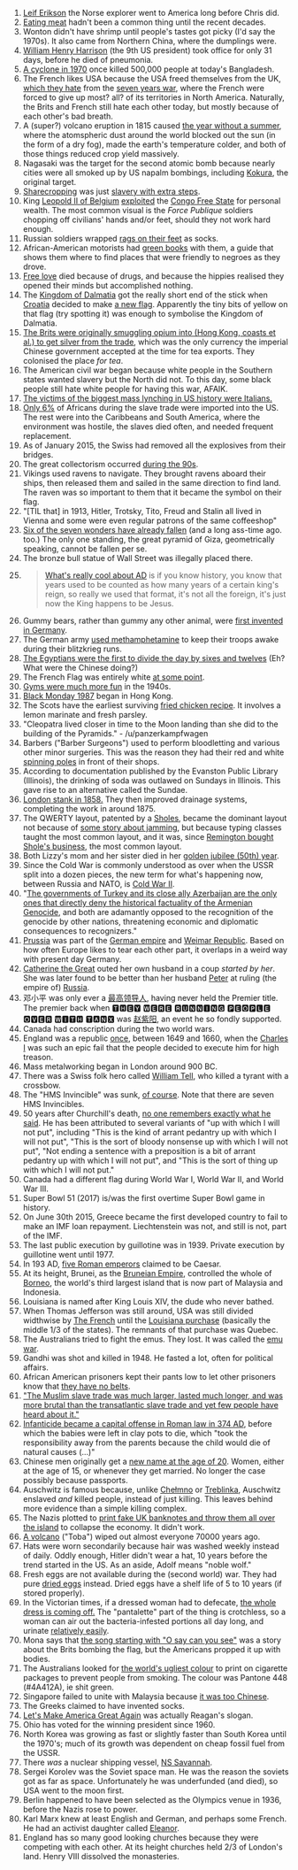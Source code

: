 1. [Leif Erikson](https://en.wikipedia.org/wiki/Leif_Erikson) the Norse explorer went to America long before Chris did.
1. [Eating meat](https://www.youtube.com/watch?v=NxvQPzrg2Wg) hadn't been a common thing until the recent decades.
1. Wonton didn't have shrimp until people's tastes got picky (I'd say the 1970s). It also came from Northern China, where the dumplings were.
1. [William Henry Harrison](https://en.wikipedia.org/wiki/William_Henry_Harrison) (the 9th US president) took office for only 31 days, before he died of pneumonia.
1. [A cyclone in 1970](https://en.wikipedia.org/wiki/1970_Bhola_cyclone) once killed 500,000 people at today's Bangladesh.
1. The French likes USA because the USA freed themselves from the UK, [which they hate](https://www.youtube.com/watch?v=gzALIXcY4pg) from the [seven years war](https://en.wikipedia.org/wiki/Seven_Years'_War), where the French were forced to give up most? all? of its territories in North America. Naturally, the Brits and French still hate each other today, but mostly because of each other's bad breath.
1. A (super?) volcano eruption in 1815 caused [the year without a summer](https://en.wikipedia.org/wiki/Year_Without_a_Summer), where the atomspheric dust around the world blocked out the sun (in the form of a dry fog), made the earth's temperature colder, and both of those things reduced crop yield massively.
1. Nagasaki was the target for the second atomic bomb because nearly cities were all smoked up by US napalm bombings, including [Kokura](https://en.wikipedia.org/wiki/Kokura#World_War_II), the original target.
1. [Sharecropping](https://en.wikipedia.org/wiki/Sharecropping#United_States) was just [slavery with extra steps](https://www.youtube.com/watch?v=o_CyMqQBO8w).
1. King [Leopold II of Belgium](https://en.wikipedia.org/wiki/Leopold_II_of_Belgium) [exploited](https://en.wikipedia.org/wiki/Atrocities_in_the_Congo_Free_State) the [Congo Free State](https://en.wikipedia.org/wiki/Congo_Free_State) for personal wealth. The most common visual is the *Force Publique* soldiers chopping off civilians' hands and/or feet, should they not work hard enough.
1. Russian soldiers wrapped [rags on their feet](https://russiapedia.rt.com/of-russian-origin/portyanki/) as socks.
1. African-American motorists had [green books](https://en.wikipedia.org/wiki/The_Negro_Motorist_Green_Book) with them, a guide that shows them where to find places that were friendly to negroes as they drove.
1. [Free love](https://en.wikipedia.org/wiki/Free_love) died because of drugs, and because the hippies realised they opened their minds but accomplished nothing.
1. The [Kingdom of Dalmatia](https://en.wikipedia.org/wiki/Kingdom_of_Dalmatia) got the really short end of the stick when [Croatia](https://en.wikipedia.org/wiki/Croatia) decided to make [a new flag](https://en.wikipedia.org/wiki/Flag_of_Croatia). Apparently the tiny bits of yellow on that flag (try spotting it) was enough to symbolise the Kingdom of Dalmatia.
1. [The Brits were originally smuggling opium into (Hong Kong, coasts et al.) to get silver from the trade](https://youtu.be/StW7oGSR_Mg), which was the only currency the imperial Chinese government accepted at the time for tea exports. They colonised the place *for tea*.
1. The American civil war began because white people in the Southern states wanted slavery but the North did not. To this day, some black people still hate white people for having this war, AFAIK.
1. [The victims of the biggest mass lynching in US history were Italians.](http://en.wikipedia.org/wiki/Anti-Italianism)
1. [Only 6%](http://www.gilderlehrman.org/history-by-era/slavery-and-anti-slavery/resources/facts-about-slave-trade-and-slavery) of Africans during the slave trade were imported into the US. The rest were into the Caribbeans and South America, where the environment was hostile, the slaves died often, and needed frequent replacement.
1. As of January 2015, the Swiss had removed all the explosives from their bridges.
1. The great collectorism occurred [during the 90s](http://www.vice.com/read/the-great-beanie-baby-bubble?utm_source=vicefbus).
1. Vikings used ravens to navigate. They brought ravens aboard their ships, then released them and sailed in the same direction to find land. The raven was so important to them that it became the symbol on their flag.
1. "[TIL that] in 1913, Hitler, Trotsky, Tito, Freud and Stalin all lived in Vienna and some were even regular patrons of the same coffeeshop"
1. [Six of the seven wonders have already fallen](https://en.wikipedia.org/wiki/Seven_Wonders_of_the_Ancient_World) (and a long ass-time ago. too.) The only one standing, the great pyramid of Giza, geometrically speaking, cannot be fallen per se.
1. The bronze bull statue of Wall Street was illegally placed there.
1. >[What's really cool about AD](https://www.reddit.com/r/AskReddit/comments/4w46le/what_is_your_favourite_latin_phrase/d647egb) is if you know history, you know that years used to be counted as how many years of a certain king's reign, so really we used that format, it's not all the foreign, it's just now the King happens to be Jesus.
1. Gummy bears, rather than gummy any other animal, were [first invented in Germany](http://www.reddit.com/r/askhistorians/comments/539r6k/_/).
1. The German army [used methamphetamine](https://en.wikipedia.org/wiki/Methamphetamine#History.2C_society.2C_and_culture) to keep their troops awake during their blitzkrieg runs.
1. [The Egyptians were the first to divide the day by sixes and twelves](https://www.reddit.com/r/explainlikeimfive/comments/5a1mhf/eli5_how_did_we_decide_how_long_a_second_was/d9d5pse/?context=1000) (Eh? What were the Chinese doing?)
1. The French Flag was entirely white [at some point](https://en.wikipedia.org/wiki/Bourbon_Restoration).
1. [Gyms were much more fun](http://imgur.com/A2SBDyp) in the 1940s.
1. [Black Monday 1987](https://en.wikipedia.org/wiki/Black_Monday_%281987%29) began in Hong Kong.
1. The Scots have the earliest surviving [fried chicken recipe](http://www.wideopencountry.com/this-18th-century-fried-chicken-recipe-is-breaking-the-internet/). It involves a lemon marinate and fresh parsley.
1. "Cleopatra lived closer in time to the Moon landing than she did to the building of the Pyramids." - /u/panzerkampfwagen
1. Barbers ("Barber Surgeons") used to perform bloodletting and various other minor surgeries. This was the reason they had their red and white [spinning poles](https://en.wikipedia.org/wiki/Barber's_pole#Use_in_barbering) in front of their shops.
1. According to documentation published by the Evanston Public Library (Illinois), the drinking of soda was outlawed on Sundays in Illinois. This gave rise to an alternative called the Sundae.
1. [London stank in 1858.](https://en.wikipedia.org/wiki/Great_Stink) They then improved drainage systems, completing the work in around 1875.
1. The QWERTY layout, patented by a [Sholes](https://en.wikipedia.org/wiki/Sholes_and_Glidden_typewriter), became the dominant layout not because of [some story about jamming](https://www.youtube.com/watch?v=c8f6us-Sjlo), but because typing classes taught the most common layout, and it was, since [Remington bought Shole's business](https://en.wikipedia.org/wiki/E._Remington_and_Sons), the most common layout.
1. Both Lizzy's mom and her sister died in her [golden jubilee (50th) year](https://en.wikipedia.org/wiki/Golden_Jubilee_of_Elizabeth_II).
1. Since the Cold War is commonly understood as over when the USSR split into a dozen pieces, the new term for what's happening now, between Russia and NATO, is [Cold War II](https://en.wikipedia.org/wiki/Cold_War_II).
1. "[The governments of Turkey and its close ally Azerbaijan are the only ones that directly deny the historical factuality of the Armenian Genocide](https://en.wikipedia.org/wiki/Armenian_Genocide_recognition), and both are adamantly opposed to the recognition of the genocide by other nations, threatening economic and diplomatic consequences to recognizers."
1. [Prussia](https://en.wikipedia.org/wiki/Prussia) was part of the [German empire](https://en.wikipedia.org/wiki/German_Empire) and [Weimar Republic](https://en.wikipedia.org/wiki/Weimar_Republic). Based on how often Europe likes to tear each other part, it overlaps in a weird way with present day Germany.
1. [Catherine the Great](https://en.wikipedia.org/wiki/Catherine_the_Great) outed her own husband in a coup *started by her*. She was later found to be better than her husband [Peter](https://en.wikipedia.org/wiki/Peter_III_of_Russia) at ruling (the empire of) [Russia](https://en.wikipedia.org/wiki/Russian_Empire).
1. 邓小平 was only ever a [最高领导人](https://en.wikipedia.org/wiki/Paramount_leader), having never held the Premier title. The premier back when 🆃🅷🅴🆈 🆆🅴🆁🅴 🆁🆄🅽🅽🅸🅽🅶 🅿🅴🅾🅿🅻🅴 🅾🆅🅴🆁 🆆🅸🆃🅷 🆃🅰🅽🆇 was [赵紫阳](https://en.wikipedia.org/wiki/Zhao_Ziyang), an event he so fondly supported.
1. Canada had conscription during the two world wars.
1. England was a republic [once](https://en.wikipedia.org/wiki/Commonwealth_of_England), between 1649 and 1660, when the [Charles I](https://en.wikipedia.org/wiki/Charles_I_of_England) was such an epic fail that the people decided to execute him for high treason.
1. Mass metalworking began in London around 900 BC.
1. There was a Swiss folk hero called [William Tell](https://en.wikipedia.org/wiki/William_Tell), who killed a tyrant with a crossbow.
1. The "HMS Invincible" was sunk, [of course](https://en.wikipedia.org/wiki/Battle_of_Jutland). Note that there are seven HMS Invincibles.
1. 50 years after Churchill's death, [no one remembers exactly what he said](https://public.wsu.edu/~brians/errors/churchill.html). He has been attributed to several variants of "up with which I will not put", including "This is the kind of arrant pedantry up with which I will not put", "This is the sort of bloody nonsense up with which I will not put", "Not ending a sentence with a preposition is a bit of arrant pedantry up with which I will not put", and "This is the sort of thing up with which I will not put."
1. Canada had a different flag during World War I, World War II, and World War III.
1. Super Bowl 51 (2017) is/was the first overtime Super Bowl game in history.
1. On June 30th 2015, Greece became the first developed country to fail to make an IMF loan repayment. Liechtenstein was not, and still is not, part of the IMF.
1. The last public execution by guillotine was in 1939. Private execution by guillotine went until 1977.
1. In 193 AD, [five Roman emperors](https://en.wikipedia.org/wiki/Year_of_the_Five_Emperors) claimed to be Caesar.
1. At its height, Brunei, as the [Bruneian Empire](https://en.wikipedia.org/wiki/Bruneian_Empire), controlled the whole of [Borneo](https://en.wikipedia.org/wiki/Borneo), the world's third largest island that is now part of Malaysia and Indonesia.
1. Louisiana is named after King Louis XIV, the dude who never bathed.
1. When Thomas Jefferson was still around, USA was still divided widthwise by [The French](https://en.wikipedia.org/wiki/Louisiana_%28New_France%29) until the [Louisiana purchase](https://en.wikipedia.org/wiki/Louisiana_Purchase) (basically the middle 1/3 of the states). The remnants of that purchase was Quebec.
1. The Australians tried to fight the emus. They lost. It was called the [emu war](https://en.wikipedia.org/wiki/Emu_War).
1. Gandhi was shot and killed in 1948. He fasted a lot, often for political affairs.
1. African American prisoners kept their pants low to let other prisoners know that [they have no belts](https://www.boldsky.com/fashion/facts/fashion-fact-the-history-of-low-riding-jeans-087530.html).
1. ["The Muslim slave trade was much larger, lasted much longer, and was more brutal than the transatlantic slave trade and yet few people have heard about it."](https://www.youtube.com/watch?v=WolQ0bRevEU)
1. [Infanticide became a capital offense in Roman law in 374 AD](https://en.wikipedia.org/wiki/Infanticide), before which the babies were left in clay pots to die, which "took the responsibility away from the parents because the child would die of natural causes (...)"
1. Chinese men originally get a [new name at the age of 20](https://zh.m.wikipedia.org/wiki/%E8%A1%A8%E5%AD%97). Women, either at the age of 15, or whenever they get married. No longer the case possibly because passports.
1. Auschwitz is famous because, unlike [Chełmno](https://en.wikipedia.org/wiki/Che%C5%82mno_extermination_camp) or [Treblinka](https://en.wikipedia.org/wiki/Treblinka_extermination_camp), Auschwitz enslaved *and* killed people, instead of just killing. This leaves behind more evidence than a simple killing complex.
1. The Nazis plotted to [print fake UK banknotes and throw them all over the island](https://en.wikipedia.org/wiki/Operation_Bernhard) to collapse the economy. It didn't work.
1. [A volcano](http://www.npr.org/sections/krulwich/2012/10/22/163397584/how-human-beings-almost-vanished-from-earth-in-70-000-b-c) ("Toba") wiped out almost everyone 70000 years ago.
1. Hats were worn secondarily because hair was washed weekly instead of daily. Oddly enough, Hitler didn't wear a hat, 10 years before the trend started in the US. As an aside, Adolf means "noble wolf."
1. Fresh eggs are not available during the (second world) war. They had pure [dried eggs](https://en.wikipedia.org/wiki/Powdered_eggs) instead. Dried eggs have a shelf life of 5 to 10 years (if stored properly).
1. In the Victorian times, if a dressed woman had to defecate, [the whole dress is coming off.](http://www.huffingtonpost.com/quora/how-did-victorian-women-u_b_12969780.html) The "pantalette" part of the thing is crotchless, so a woman can air out the bacteria-infested portions all day long, and urinate [relatively easily](https://www.youtube.com/watch?v=NUHeSTDv_24).
1. Mona says that [the song starting with "O say can you see"](https://www.youtube.com/watch?v=YaxGNQE5ZLA) was a story about the Brits bombing the flag, but the Americans propped it up with bodies.
1. The Australians looked for [the world's ugliest colour](http://time.com/4353765/worlds-ugliest-color-discourages-smoking/) to print on cigarette packages to prevent people from smoking. The colour was Pantone 448 (#4A412A), ie shit green.
1. Singapore failed to unite with Malaysia because [it was too Chinese](https://www.quora.com/Why-did-Singapore-and-Malaysia-split-up-Could-they-come-back-together).
1. The Greeks claimed to have invented socks.
1. [Let's Make America Great Again](https://en.wikipedia.org/wiki/Make_America_Great_Again) was actually Reagan's slogan.
1. Ohio has voted for the winning president since 1960.
1. North Korea was growing as fast or slightly faster than South Korea until the 1970's; much of its growth was dependent on cheap fossil fuel from the USSR.
1. There *was* a nuclear shipping vessel, [NS Savannah](https://en.wikipedia.org/wiki/NS_Savannah).
1. Sergei Korolev was the Soviet space man. He was the reason the soviets got as far as space. Unfortunately he was underfunded (and died), so USA went to the moon first.
1. Berlin happened to have been selected as the Olympics venue in 1936, before the Nazis rose to power.
1. Karl Marx knew at least English and German, and perhaps some French. He had an activist daughter called [Eleanor](https://en.wikipedia.org/wiki/Eleanor_Marx).
1. England has so many good looking churches because they were competing with each other. At its height churches held 2/3 of London's land. Henry VIII dissolved the monasteries.
